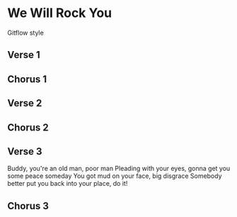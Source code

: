 # We Will Rock You
Gitflow style

## Verse 1

## Chorus 1

## Verse 2

## Chorus 2

## Verse 3
Buddy, you're an old man, poor man
Pleading with your eyes, gonna get you some peace someday
You got mud on your face, big disgrace
Somebody better put you back into your place, do it!
## Chorus 3
